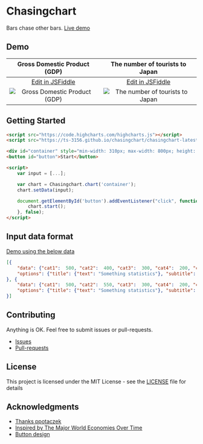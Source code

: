 # Chasingchart

Bars chase other bars. [Live demo](https://ts-3156.github.io/chasingchart/src/index.html)

## Demo

| Gross Domestic Product (GDP) | The number of tourists to Japan |
:----: | :----:
| [Edit in JSFiddle](https://jsfiddle.net/Shinohara/s0nbcq8p/12/) | [Edit in JSFiddle](https://jsfiddle.net/Shinohara/5tvLcpxu/13/) |
| ![Gross Domestic Product (GDP)](https://github.com/ts-3156/chasingchart/blob/master/media/gdp.gif) | ![The number of tourists to Japan](https://github.com/ts-3156/chasingchart/blob/master/media/tourists.gif) |


## Getting Started

```html
<script src="https://code.highcharts.com/highcharts.js"></script>
<script src="https://ts-3156.github.io/chasingchart/chasingchart-latest.js"></script>

<div id="container" style="min-width: 310px; max-width: 800px; height: 400px; margin: 0 auto"></div>
<button id="button">Start</button>

<script>
    var input = [...];

    var chart = Chasingchart.chart('container');
    chart.setData(input);

    document.getElementById('button').addEventListener("click", function (event) {
        chart.start();
    }, false);
</script>
```

## Input data format

[Demo using the below data](https://jsfiddle.net/Shinohara/pxcawzhr/13/)

```json
[{
    "data": {"cat1":  500, "cat2":  400, "cat3":  300, "cat4":  200, "cat5":  100},
    "options": {"title": {"text": "Something statistics"}, "subtitle": {"text": "1900"}}
}, {
    "data": {"cat1":  500, "cat2":  550, "cat3":  300, "cat4":  200, "cat5":  100},
    "options": {"title": {"text": "Something statistics"}, "subtitle": {"text": "2000"}}
}]
```

## Contributing

Anything is OK. Feel free to submit issues or pull-requests.

- [Issues](https://github.com/ts-3156/chasingchart/issues)
- [Pull-requests](https://github.com/ts-3156/chasingchart/pulls)

## License

This project is licensed under the MIT License - see the [LICENSE](https://github.com/ts-3156/chasingchart/blob/master/LICENSE) file for details

## Acknowledgments

- [Thanks ppotaczek](https://stackoverflow.com/questions/53935813/highcharts-can-i-animate-changing-the-order-of-bars-on-bar-chart)
- [Inspired by The Major World Economies Over Time](https://www.reddit.com/r/interestingasfuck/comments/9togwf/the_major_world_economies_over_time/)
- [Button design](https://labs.loupbrun.ca/buttons/)
